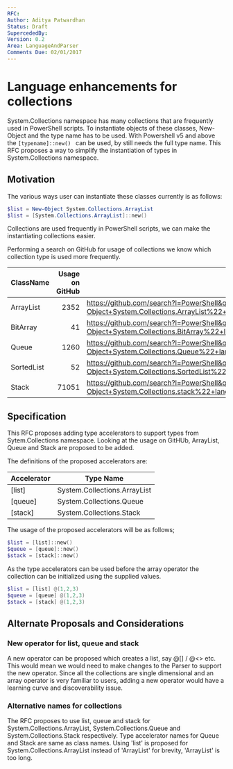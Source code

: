 ```yaml
---
RFC: 
Author: Aditya Patwardhan
Status: Draft
SupercededBy: 
Version: 0.2
Area: LanguageAndParser
Comments Due: 02/01/2017
---
```


# Language enhancements for collections 

System.Collections namespace has many collections that are frequently used in PowerShell scripts. To instantiate objects of these classes, New-Object and the type name has to be used. With Powershell v5 and above the ```[typename]::new() ``` can be used, by still needs the full type name. This RFC proposes a way to simplify the instantiation of types in System.Collections namespace. 

## Motivation

The various ways user can instantiate these classes currently is as follows:

```PowerShell
$list = New-Object System.Collections.ArrayList
$list = [System.Collections.ArrayList]::new()
```
Collections are used frequently in PowerShell scripts, we can make the instantiating collections easier. 

Performing a search on GitHub for usage of collections we know which collection type is used more frequently.

| ClassName | Usage on GitHub | Search Uri
--- |---:| ---
ArrayList | 2352 | <https://github.com/search?l=PowerShell&q=%22New-Object+System.Collections.ArrayList%22+language%3APowerShell&ref=searchresults&type=Code&utf8=%E2%9C%93> 
BitArray | 41 | <https://github.com/search?l=PowerShell&q=%22New-Object+System.Collections.BitArray%22+language%3APowerShell&ref=searchresults&type=Code&utf8=%E2%9C%93>
Queue | 1260 | <https://github.com/search?l=PowerShell&q=%22New-Object+System.Collections.Queue%22+language%3APowerShell&ref=searchresults&type=Code&utf8=%E2%9C%93>
SortedList | 52 | <https://github.com/search?l=PowerShell&q=%22New-Object+System.Collections.SortedList%22+language%3APowerShell&ref=searchresults&type=Code&utf8=%E2%9C%93>
Stack | 71051 | <https://github.com/search?l=PowerShell&q=%22New-Object+System.Collections.stack%22+language%3APowerShell&ref=searchresults&type=Code&utf8=%E2%9C%93>


## Specification

This RFC proposes adding type accelerators to support types from Sytem.Collections namespace. Looking at the usage on GitHUb, ArrayList, Queue and Stack are proposed to be added.

The definitions of the proposed accelerators are:

| Accelerator | Type Name
--- | ---
[list] | System.Collections.ArrayList
[queue] | System.Collections.Queue
[stack] | System.Collections.Stack

The usage of the proposed accelerators will be as follows;

```PowerShell
$list = [list]::new()
$queue = [queue]::new()
$stack = [stack]::new()
```

As the type accelerators can be used before the array operator the collection can be initialized using the supplied values.

```PowerShell
$list = [list] @(1,2,3)
$queue = [queue] @(1,2,3)
$stack = [stack] @(1,2,3)
```

## Alternate Proposals and Considerations

### New operator for list, queue and stack

A new operator can be proposed which creates a list, say @[] / @<> etc. This would mean we would need to make changes to the Parser to support the new operator. Since all the collections are single dimensional and an array operator is very familiar to users, adding a new operator would have a learning curve and discoverability issue. 

### Alternative names for collections

The RFC proposes to use list, queue and stack for System.Collections.ArrayList, System.Collections.Queue and System.Collections.Stack respectively. Type accelerator names for Queue and Stack are same as class names. 
Using 'list' is proposed for System.Collections.ArrayList instead of 'ArrayList' for brevity, 'ArrayList' is too long.  

